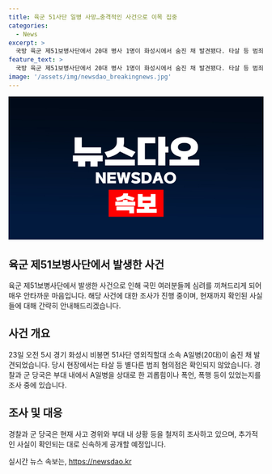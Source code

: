 ```yaml
---
title: 육군 51사단 일병 사망…충격적인 사건으로 이목 집중
categories:
  - News
excerpt: >
  국방 육군 제51보병사단에서 20대 병사 1명이 화성시에서 숨진 채 발견됐다. 타살 등 범죄 혐의는 없으나 괴롭힘과 폭행 가능성으로 경찰과 군 당국이 조사에 착수했다. A일병의 사망 원인과 부대 내 사고 경위를 확인 중이다. (단장: 149자)
feature_text: >
  국방 육군 제51보병사단에서 20대 병사 1명이 화성시에서 숨진 채 발견됐다. 타살 등 범죄 혐의는 없으나 괴롭힘과 폭행 가능성으로 경찰과 군 당국이 조사에 착수했다. A일병의 사망 원인과 부대 내 사고 경위를 확인 중이다. (단장: 149자)
image: '/assets/img/newsdao_breakingnews.jpg'
---
```


<p><img src="/assets/img/newsdao_breakingnews.jpg" alt="pcversion 속보" /></p>

<h2 data-ke-size="size26">육군 제51보병사단에서 발생한 사건</h2>

<p data-ke-size="size16">육군 제51보병사단에서 발생한 사건으로 인해 국민 여러분들께 심려를 끼쳐드리게 되어 매우 안타까운 마음입니다. 해당 사건에 대한 조사가 진행 중이며, 현재까지 확인된 사실들에 대해 간략히 안내해드리겠습니다.</p>

<h2 data-ke-size="size26">사건 개요</h2>

<p data-ke-size="size16">23일 오전 5시 경기 화성시 비봉면 51사단 영외직할대 소속 A일병(20대)이 숨진 채 발견되었습니다. 당시 현장에서는 타살 등 별다른 범죄 혐의점은 확인되지 않았습니다. 경찰과 군 당국은 부대 내에서 A일병을 상대로 한 괴롭힘이나 폭언, 폭행 등이 있었는지를 조사 중에 있습니다.</p>

<h2 data-ke-size="size26">조사 및 대응</h2>

<p data-ke-size="size16">경찰과 군 당국은 현재 사고 경위와 부대 내 상황 등을 철저히 조사하고 있으며, 추가적인 사실이 확인되는 대로 신속하게 공개할 예정입니다.</p>
실시간 뉴스 속보는, <a href="https://newsdao.kr" rel="dofollow">https://newsdao.kr</a>


